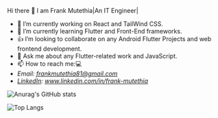    Hi there 👋 I am Frank Mutethia|An IT Engineer| 

- 🔭 I’m currently working on React and TailWind CSS.
- 🌱 I’m currently learning Flutter and Front-End frameworks.
- 👍 I’m looking to collaborate on any Android Flutter Projects and web frontend development.
- 💬 Ask me about any Flutter-related work and JavaScript.
- 📫 How to reach me:💻
 -   *Email: frankmutethia81@gmail.com*
 -  *[LinkedIn](www.linkedin.com/in/frank-mutethia): www.linkedin.com/in/frank-mutethia*
<!-- - ⚡ Fun fact: A dollar might just make that lane switch. -->

![Anurag's GitHub stats](https://github-readme-stats.vercel.app/api?username=frankmutethia&theme=blue-green&show_icons=true)


![Top Langs](https://github-readme-stats.vercel.app/api/top-langs/?username=frankmutethia&layout=compact)
